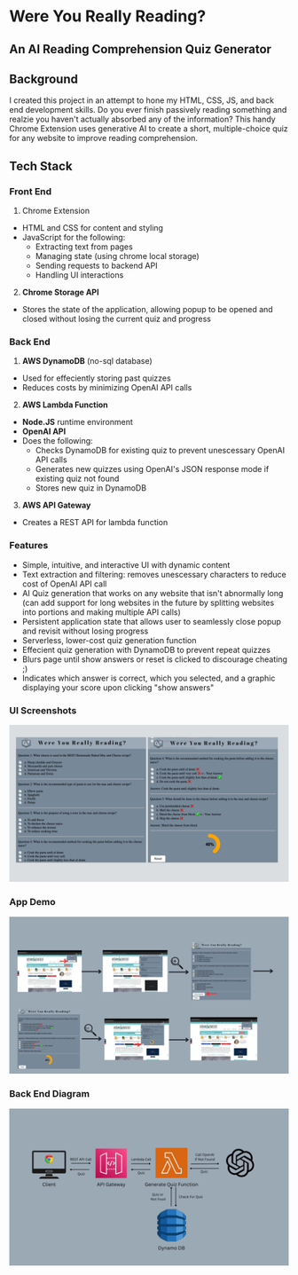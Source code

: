 # Were You Really Reading? 
## An AI Reading Comprehension Quiz Generator


## Background
I created this project in an attempt to hone my HTML, CSS, JS, and back end development skills. Do you ever finish passively reading something and realzie you haven't actually absorbed any of the information? This handy Chrome Extension uses generative AI to create a short, multiple-choice quiz for any website to improve reading comprehension.

## Tech Stack

### Front End
1. Chrome Extension
- HTML and CSS for content and styling
- JavaScript for the following:
  - Extracting text from pages
  - Managing state (using chrome local storage)
  - Sending requests to backend API
  - Handling UI interactions
2. **Chrome Storage API**
- Stores the state of the application, allowing popup to be opened and closed without losing the current quiz and progress
 
### Back End

1. **AWS DynamoDB** (no-sql database)
- Used for effeciently storing past quizzes
- Reduces costs by minimizing OpenAI API calls

2. **AWS Lambda Function**
- **Node.JS** runtime environment
- **OpenAI API**
- Does the following:
  - Checks DynamoDB for existing quiz to prevent unescessary OpenAI API calls
  - Generates new quizzes using OpenAI's JSON response mode if existing quiz not found
  - Stores new quiz in DynamoDB 

3. **AWS API Gateway**
- Creates a REST API for lambda function

### Features
- Simple, intuitive, and interactive UI with dynamic content
- Text extraction and filtering: removes unescessary characters to reduce cost of OpenAI API call
- AI Quiz generation that works on any website that isn't abnormally long (can add support for long websites in the future by splitting websites into portions and making multiple API calls)
- Persistent application state that allows user to seamlessly close popup and revisit without losing progress
- Serverless, lower-cost quiz generation function
- Effecient quiz generation with DynamoDB to prevent repeat quizzes
- Blurs page until show answers or reset is clicked to discourage cheating ;)
- Indicates which answer is correct, which you selected, and a graphic displaying your score upon clicking "show answers"
### UI Screenshots
![image](readmeImages/largeScreenshots.jpg)
### App Demo
![image](readmeImages/appDemo.png)
### Back End Diagram
![image](readmeImages/backEnd.png)





